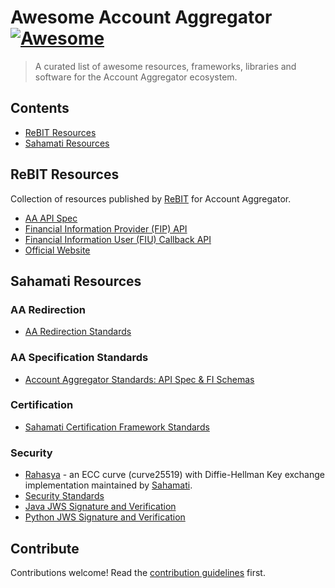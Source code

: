 # Awesome Account Aggregator [![Awesome](https://awesome.re/badge.svg)](https://awesome.re)

> A curated list of awesome resources, frameworks, libraries and software for the Account Aggregator ecosystem.


## Contents

- [ReBIT Resources](#rebit-resources)
- [Sahamati Resources](#sahamati-resources)


## ReBIT Resources

Collection of resources published by [ReBIT](https://rebit.org.in) for Account Aggregator.

- [AA API Spec](https://api.rebit.org.in/spec/aa)
- [Financial Information Provider (FIP) API](https://api.rebit.org.in/spec/fip)
- [Financial Information User (FIU) Callback API](https://api.rebit.org.in/spec/fiu)
- [Official Website](https://api.rebit.org.in/)


## Sahamati Resources

### AA Redirection

- [AA Redirection Standards](https://sahamati.gitbook.io/aa-redirection-standards)

### AA Specification Standards

- [Account Aggregator Standards: API Spec & FI Schemas](https://github.com/sahamati/account-aggregator-standards)

### Certification

- [Sahamati Certification Framework Standards](https://sahamati.gitbook.io/certification-standards)

### Security

- [Rahasya](https://github.com/Sahamati/rahasya) - an ECC curve (curve25519) with Diffie-Hellman Key exchange implementation maintained by [Sahamati](https://sahamati.org.in).
- [Security Standards](https://sahamati.gitbook.io/security-standards)
- [Java JWS Signature and Verification](https://github.com/finvu/finvu-rebit-aa-jws)
- [Python JWS Signature and Verification](https://github.com/finvu/python-jose)


## Contribute

Contributions welcome! Read the [contribution guidelines](contributing.md) first.
